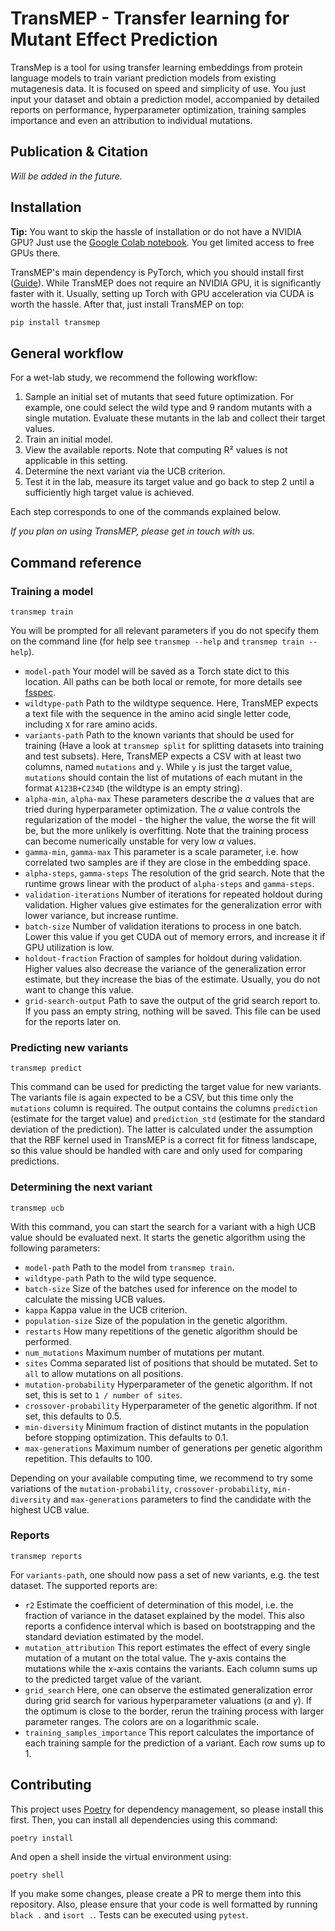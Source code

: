 # TransMEP - Transfer learning for Mutant Effect Prediction


TransMep is a tool for using transfer learning embeddings from protein language models to train variant prediction models from existing mutagenesis data.
It is focused on speed and simplicity of use.
You just input your dataset and obtain a prediction model, accompanied by detailed reports on performance, hyperparameter optimization, training samples importance and even an attribution to individual mutations.


## Publication & Citation
*Will be added in the future.*


## Installation

**Tip:** You want to skip the hassle of installation or do not have a NVIDIA GPU? Just use the [Google Colab notebook](https://colab.research.google.com/drive/1A3jV5-M264GdjQ8kCybkXTxUJV8CRDSJ?usp=sharing). You get limited access to free GPUs there.

TransMEP's main dependency is PyTorch, which you should install first ([Guide](https://pytorch.org/get-started/locally/)).
While TransMEP does not require an NVIDIA GPU, it is significantly faster with it.
Usually, setting up Torch with GPU acceleration via CUDA is worth the hassle.
After that, just install TransMEP on top:

```bash
pip install transmep
```

## General workflow
For a wet-lab study, we recommend the following workflow:

1. Sample an initial set of mutants that seed future optimization. For example, one could select the wild type and 9 random mutants with a single mutation. Evaluate these mutants in the lab and collect their target values.
2. Train an initial model.
3. View the available reports. Note that computing R² values is not applicable in this setting.
4. Determine the next variant via the UCB criterion.
5. Test it in the lab, measure its target value and go back to step 2 until a sufficiently high target value is achieved.

Each step corresponds to one of the commands explained below.

*If you plan on using TransMEP, please get in touch with us.*

## Command reference

### Training a model
```
transmep train
```

You will be prompted for all relevant parameters if you do not specify them on the command line (for help see `transmep --help` and `transmep train --help`).

- `model-path` Your model will be saved as a Torch state dict to this location. All paths can be both local or remote, for more details see [fsspec](https://filesystem-spec.readthedocs.io/en/latest/index.html).
- `wildtype-path` Path to the wildtype sequence. Here, TransMEP expects a text file with the sequence in the amino acid single letter code, including `X` for rare amino acids.
- `variants-path` Path to the known variants that should be used for training (Have a look at `transmep split` for splitting datasets into training and test subsets). Here, TransMEP expects a CSV with at least two columns, named `mutations` and `y`. While `y` is just the target value, `mutations` should contain the list of mutations of each mutant in the format `A123B+C234D` (the wildtype is an empty string).
- `alpha-min`, `alpha-max` These parameters describe the $\alpha$ values that are tried during hyperparameter optimization. The $\alpha$ value controls the regularization of the model - the higher the value, the worse the fit will be, but the more unlikely is overfitting. Note that the training process can become numerically unstable for very low $\alpha$ values.
- `gamma-min`, `gamma-max` This parameter is a scale parameter, i.e. how correlated two samples are if they are close in the embedding space.
- `alpha-steps`, `gamma-steps` The resolution of the grid search. Note that the runtime grows linear with the product of `alpha-steps` and `gamma-steps`.
- `validation-iterations` Number of iterations for repeated holdout during validation. Higher values give estimates for the generalization error with lower variance, but increase runtime.
- `batch-size` Number of validation iterations to process in one batch. Lower this value if you get CUDA out of memory errors, and increase it if GPU utilization is low.
- `holdout-fraction` Fraction of samples for holdout during validation. Higher values also decrease the variance of the generalization error estimate, but they increase the bias of the estimate. Usually, you do not want to change this value.
- `grid-search-output` Path to save the output of the grid search report to. If you pass an empty string, nothing will be saved. This file can be used for the reports later on.


### Predicting new variants
```
transmep predict
```

This command can be used for predicting the target value for new variants.
The variants file is again expected to be a CSV, but this time only the `mutations` column is required.
The output contains the columns `prediction` (estimate for the target value) and `prediction_std` (estimate for the standard deviation of the prediction).
The latter is calculated under the assumption that the RBF kernel used in TransMEP is a correct fit for fitness landscape, so this value should be handled with care and only used for comparing predictions.

### Determining the next variant
```
transmep ucb
```

With this command, you can start the search for a variant with a high UCB value should be evaluated next.
It starts the genetic algorithm using the following parameters:

- `model-path` Path to the model from `transmep train`.
- `wildtype-path` Path to the wild type sequence.
- `batch-size` Size of the batches used for inference on the model to calculate the missing UCB values.
- `kappa` Kappa value in the UCB criterion.
- `population-size` Size of the population in the genetic algorithm.
- `restarts` How many repetitions of the genetic algorithm should be performed.
- `num_mutations` Maximum number of mutations per mutant.
- `sites` Comma separated list of positions that should be mutated. Set to `all` to allow mutations on all positions.
- `mutation-probability` Hyperparameter of the genetic algorithm. If not set, this is set to `1 / number of sites`.
- `crossover-probability` Hyperparameter of the genetic algorithm. If not set, this defaults to 0.5.
- `min-diversity` Minimum fraction of distinct mutants in the population before stopping optimization. This defaults to 0.1.
- `max-generations` Maximum number of generations per genetic algorithm repetition. This defaults to 100.

Depending on your available computing time, we recommend to try some variations of the `mutation-probability`, `crossover-probability`, `min-diversity` and `max-generations` parameters to find the candidate with the highest UCB value.


### Reports
```
transmep reports
```

For `variants-path`, one should now pass a set of new variants, e.g. the test dataset.
The supported reports are:

- `r2` Estimate the coefficient of determination of this model, i.e. the fraction of variance in the dataset explained by the model. This also reports a confidence interval which is based on bootstrapping and the standard deviation estimated by the model.
- `mutation_attribution` This report estimates the effect of every single mutation of a mutant on the total value. The y-axis contains the mutations while the x-axis contains the variants. Each column sums up to the predicted target value of the variant.
- `grid_search` Here, one can observe the estimated generalization error during grid search for various hyperparameter valuations ($\alpha$ and $\gamma$). If the optimum is close to the border, rerun the training process with larger parameter ranges. The colors are on a logarithmic scale.
- `training_samples_importance` This report calculates the importance of each training sample for the prediction of a variant. Each row sums up to 1.


## Contributing
This project uses [Poetry](https://python-poetry.org/) for dependency management, so please install this first.
Then, you can install all dependencies using this command:

```
poetry install
```

And open a shell inside the virtual environment using:

```
poetry shell
```

If you make some changes, please create a PR to merge them into this repository. Also, please ensure that your code is well formatted by running `black .` and `isort .`. Tests can be executed using `pytest`.
